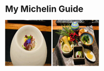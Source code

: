 # My Michelin Guide
<img src="/pages/food/photos/naka1.jpeg" width="150" height="150">
<img src="/pages/food/photos/naka2.jpeg" width="150" height="150">
